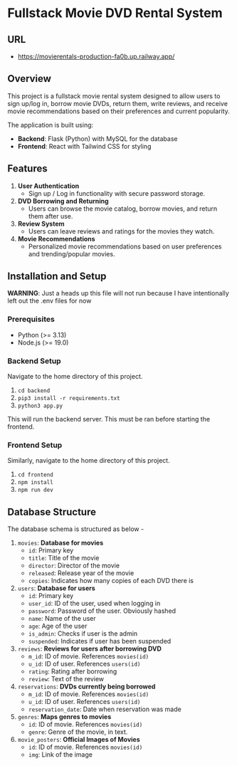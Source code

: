# Fullstack Movie DVD Rental System

## URL
- https://movierentals-production-fa0b.up.railway.app/

## Overview

This project is a fullstack movie rental system designed to allow users to sign up/log in, borrow movie DVDs, return them, write reviews, and receive movie recommendations based on their preferences and current popularity.

The application is built using:

- **Backend**: Flask (Python) with MySQL for the database
- **Frontend**: React with Tailwind CSS for styling

## Features

1. **User Authentication**
   - Sign up / Log in functionality with secure password storage.
2. **DVD Borrowing and Returning**
   - Users can browse the movie catalog, borrow movies, and return them after use.
3. **Review System**
   - Users can leave reviews and ratings for the movies they watch.
4. **Movie Recommendations**
   - Personalized movie recommendations based on user preferences and trending/popular movies.

## Installation and Setup

**WARNING**: Just a heads up this file will not run because I have intentionally left out the .env files for now

### Prerequisites

- Python (>= 3.13)
- Node.js (>= 19.0)

### Backend Setup

Navigate to the home directory of this project.

1. `cd backend`
2. `pip3 install -r requirements.txt`
3. `python3 app.py`

This will run the backend server. This must be ran before starting the frontend.

### Frontend Setup

Similarly, navigate to the home directory of this project.

1. `cd frontend`
2. `npm install`
3. `npm run dev`

## Database Structure

The database schema is structured as below - 

1. `movies`: **Database for movies**
    - `id`: Primary key
    - `title`: Title of the movie
    - `director`: Director of the movie
    - `released`: Release year of the movie
    - `copies`: Indicates how many copies of each DVD there is
2. `users`: **Database for users**
    - `id`: Primary key
    - `user_id`: ID of the user, used when logging in
    - `password`: Password of the user. Obviously hashed
    - `name`: Name of the user
    - `age`: Age of the user
    - `is_admin`: Checks if user is the admin
    - `suspended`: Indicates if user has been suspended
3. `reviews`: **Reviews for users after borrowing DVD**
    - `m_id`: ID of movie. References `movies(id)`
    - `u_id`: ID of user. References `users(id)`
    - `rating`: Rating after borrowing
    - `review`: Text of the review
4. `reservations`: **DVDs currently being borrowed**
    - `m_id`: ID of movie. References `movies(id)`
    - `u_id`: ID of user. References `users(id)`
    - `reservation_date`: Date when reservation was made
5. `genres`: **Maps genres to movies**
    - `id`: ID of movie. References `movies(id)`
    - `genre`: Genre of the movie, in text.
6. `movie_posters`: **Official Images of Movies**
    - `id`: ID of movie. References `movies(id)`
    - `img`: Link of the image
